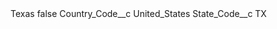 <?xml version="1.0" encoding="UTF-8"?>
<CustomMetadata xmlns="http://soap.sforce.com/2006/04/metadata" xmlns:xsi="http://www.w3.org/2001/XMLSchema-instance" xmlns:xsd="http://www.w3.org/2001/XMLSchema">
    <label>Texas</label>
    <protected>false</protected>
    <values>
        <field>Country_Code__c</field>
        <value xsi:type="xsd:string">United_States</value>
    </values>
    <values>
        <field>State_Code__c</field>
        <value xsi:type="xsd:string">TX</value>
    </values>
</CustomMetadata>
